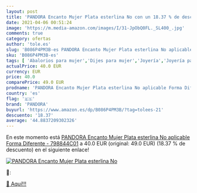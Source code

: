 ```yaml
---
layout: post
title: 'PANDORA Encanto Mujer Plata esterlina No con un 18.37 % de descuento'
date: 2021-04-06 00:51:24
image: 'https://m.media-amazon.com/images/I/31-JpObQ0FL._SL400_.jpg'
comments: true
category: ofertas
author: 'tole.es'
slug: 'B086P4PM3B-es PANDORA Encanto Mujer Plata esterlina No aplicable Forma...'
sku: 'B086P4PM3B-es'
tags: [ 'Abalorios para mujer','Dijes para mujer','Joyería','Joyería para mujer','pandora', ]
actualPrice: 40.0 EUR
currency: EUR
price: 40.0
comparePrice: 49.0 EUR
prodname: 'PANDORA Encanto Mujer Plata esterlina No aplicable Forma Diferente - 798844C01'
country: 'es'
flag: '🇪🇸'
brand: 'PANDORA'
buyurl: 'https://www.amazon.es/dp/B086P4PM3B/?tag=tolees-21'
descuento: '18.37'
average: '44.8837209302326'
---
```


En este momento está [PANDORA Encanto Mujer Plata esterlina No aplicable Forma Diferente - 798844C01](https://www.amazon.es/dp/B086P4PM3B/?tag=tolees-21) a 40.0 EUR (original: 49.0 EUR) (18.37 %  de descuento) en el siguiente enlace!

[![PANDORA Encanto Mujer Plata esterlina No](https://m.media-amazon.com/images/I/31-JpObQ0FL._SL400_.jpg)](https://www.amazon.es/dp/B086P4PM3B/?tag=tolees-21)

🔎:


[🛒 Aquí!!!](https://www.amazon.es/dp/B086P4PM3B/?tag=tolees-21)
